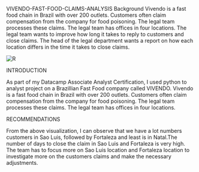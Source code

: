 VIVENDO-FAST-FOOD-CLAIMS-ANALYSIS
Background
Vivendo is a fast food chain in Brazil with over 200 outlets.
Customers often claim compensation from the company for food poisoning.
The legal team processes these claims. The legal team has offices in four locations.
The legal team wants to improve how long it takes to reply to customers and close claims.
The head of the legal department wants a report on how each location differs in the time it
takes to close claims.

![R](https://github.com/NurudeenNajeem/Data-Analyst-Project/assets/80988295/203c04c5-3835-473b-81b9-404da5f4de14)

INTRODUCTION

As part of my Datacamp Associate Analyst Certification, I used python to analyst project on a Brazillian Fast Food company called VIVENDO. Vivendo is a fast food chain in Brazil with over 200 outlets. Customers often claim compensation from the company for food poisoning. The legal team processes these claims. The legal team has offices in four locations.

RECOMMENDATIONS

From the above visualization, I can observe that we have a lot numbers customers in Sao Luis, followed by Fortaleza and least is in Natal.The number of days to close the claim in Sao Luis and Fortaleza is very high. The team has to focus more on Sao Luis location and Fortaleza location to investigate more on the customers claims and make the necessary adjustments.
